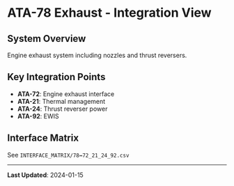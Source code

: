 # ATA-78 Exhaust - Integration View

## System Overview

Engine exhaust system including nozzles and thrust reversers.

## Key Integration Points

- **ATA-72**: Engine exhaust interface
- **ATA-21**: Thermal management
- **ATA-24**: Thrust reverser power
- **ATA-92**: EWIS

## Interface Matrix

See `INTERFACE_MATRIX/78↔72_21_24_92.csv`

---

**Last Updated**: 2024-01-15
